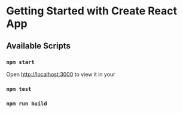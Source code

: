 # Getting Started with Create React App


## Available Scripts

### `npm start`
Open [http://localhost:3000](http://localhost:3000) to view it in your 

### `npm test`
### `npm run build`


